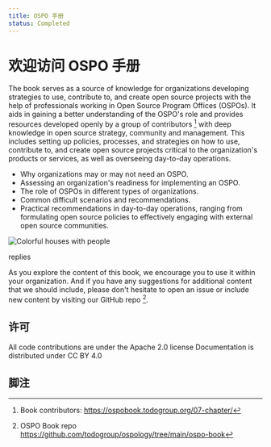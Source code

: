 ```yaml
---
title: OSPO 手册
status: Completed
---
```


# 欢迎访问 OSPO 手册

The book serves as a source of knowledge for organizations developing strategies to use, contribute to, and create open source projects with the help of professionals working in Open Source Program Offices (OSPOs). It aids in gaining a better understanding of the OSPO's role and provides resources developed openly by a group of contributors [^1] with deep knowledge in open source strategy, community and management. This includes setting up policies, processes, and strategies on how to use, contribute to, and create open source projects critical to the organization's products or services, as well as overseeing day-to-day operations.

* Why organizations may or may not need an OSPO.
* Assessing an organization's readiness for implementing an OSPO.
* The role of OSPOs in different types of organizations.
* Common difficult scenarios and recommendations.
* Practical recommendations in day-to-day operations, ranging from formulating open source policies to effectively engaging with external open source communities.

<p><img class="mt-3 mb-3" src="/images/homepage/colorful-houses.jpg" alt="Colorful houses with people"></p>replies


As you explore the content of this book, we encourage you to use it within your organization. And if you have any suggestions for additional content that we should include, please don't hesitate to open an issue or include new content by visiting our GitHub repo [^2].

## 许可

All code contributions are under the Apache 2.0 license
Documentation is distributed under CC BY 4.0

## 脚注

[^1]: Book contributors: https://ospobook.todogroup.org/07-chapter/

[^2]: OSPO Book repo https://github.com/todogroup/ospology/tree/main/ospo-book
